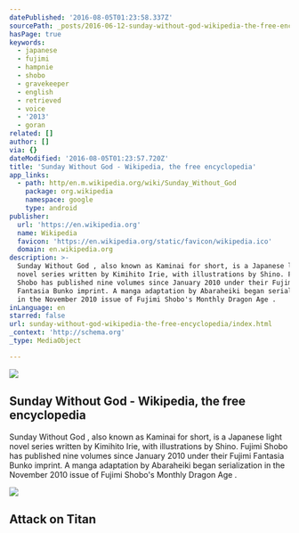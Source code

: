 ```yaml
---
datePublished: '2016-08-05T01:23:58.337Z'
sourcePath: _posts/2016-06-12-sunday-without-god-wikipedia-the-free-encyclopedia.md
hasPage: true
keywords:
  - japanese
  - fujimi
  - hampnie
  - shobo
  - gravekeeper
  - english
  - retrieved
  - voice
  - '2013'
  - goran
related: []
author: []
via: {}
dateModified: '2016-08-05T01:23:57.720Z'
title: 'Sunday Without God - Wikipedia, the free encyclopedia'
app_links:
  - path: http/en.m.wikipedia.org/wiki/Sunday_Without_God
    package: org.wikipedia
    namespace: google
    type: android
publisher:
  url: 'https://en.wikipedia.org'
  name: Wikipedia
  favicon: 'https://en.wikipedia.org/static/favicon/wikipedia.ico'
  domain: en.wikipedia.org
description: >-
  Sunday Without God , also known as Kaminai for short, is a Japanese light
  novel series written by Kimihito Irie, with illustrations by Shino. Fujimi
  Shobo has published nine volumes since January 2010 under their Fujimi
  Fantasia Bunko imprint. A manga adaptation by Abaraheiki began serialization
  in the November 2010 issue of Fujimi Shobo's Monthly Dragon Age .
inLanguage: en
starred: false
url: sunday-without-god-wikipedia-the-free-encyclopedia/index.html
_context: 'http://schema.org'
_type: MediaObject

---
```

<article style=""><img src="https://s3-us-west-2.amazonaws.com/the-grid-img/p/5eeffd7c531dd61ead86c45647c4346dbce4e44f.jpg" /><h1>Sunday Without God - Wikipedia, the free encyclopedia</h1><p>Sunday Without God , also known as Kaminai for short, is a Japanese light novel series written by Kimihito Irie, with illustrations by Shino. Fujimi Shobo has published nine volumes since January 2010 under their Fujimi Fantasia Bunko imprint. A manga adaptation by Abaraheiki began serialization in the November 2010 issue of Fujimi Shobo's Monthly Dragon Age .</p></article>

<article style=""><img src="http://img1.ak.crunchyroll.com/i/spire2/654681f8eefdc13ad8dee196ff2a74f71366329524_full.jpg" /><h1>Attack on Titan</h1></article>